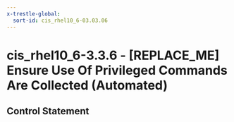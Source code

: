 ```yaml
---
x-trestle-global:
  sort-id: cis_rhel10_6-03.03.06
---
```


# cis_rhel10_6-3.3.6 - \[REPLACE_ME\] Ensure Use Of Privileged Commands Are Collected (Automated)

## Control Statement
